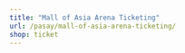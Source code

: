 ```yaml
---
title: "Mall of Asia Arena Ticketing"
url: /pasay/mall-of-asia-arena-ticketing/
shop: ticket
---
```

